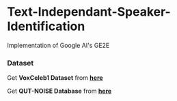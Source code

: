 # Text-Independant-Speaker-Identification
Implementation of Google AI's GE2E 

### Dataset
Get __VoxCeleb1 Dataset__ from [__here__](http://www.robots.ox.ac.uk/~vgg/data/voxceleb/vox1.html)

Get __QUT-NOISE Database__ from [__here__](https://research.qut.edu.au/saivt/databases/qut-noise-databases-and-protocols/)
